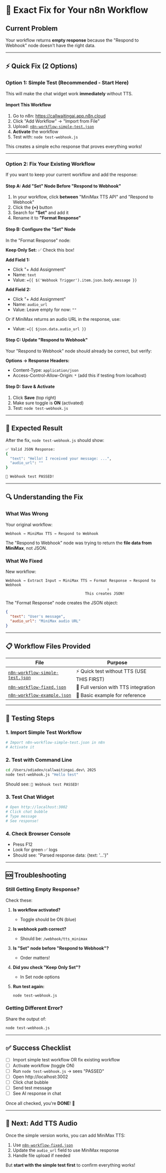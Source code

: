 # 🎯 Exact Fix for Your n8n Workflow

## Current Problem

Your workflow returns **empty response** because the "Respond to Webhook" node doesn't have the right data.

---

## ⚡ Quick Fix (2 Options)

### Option 1: Simple Test (Recommended - Start Here)

This will make the chat widget work **immediately** without TTS.

#### Import This Workflow

1. Go to n8n: https://callwaitingai.app.n8n.cloud
2. Click "Add Workflow" → "Import from File"
3. Upload: [`n8n-workflow-simple-test.json`](n8n-workflow-simple-test.json)
4. **Activate** the workflow
5. Test with: `node test-webhook.js`

This creates a simple echo response that proves everything works!

---

### Option 2: Fix Your Existing Workflow

If you want to keep your current workflow and add the response:

#### Step A: Add "Set" Node Before "Respond to Webhook"

1. In your workflow, click **between** "MiniMax TTS API" and "Respond to Webhook"
2. Click the **(+)** button
3. Search for **"Set"** and add it
4. Rename it to **"Format Response"**

#### Step B: Configure the "Set" Node

In the "Format Response" node:

**Keep Only Set:** ✅ Check this box!

**Add Field 1:**
- Click "+ Add Assignment"
- Name: `text`
- Value: `={{ $('Webhook Trigger').item.json.body.message }}`

**Add Field 2:**
- Click "+ Add Assignment"
- Name: `audio_url`
- Value: Leave empty for now: `""`

Or if MiniMax returns an audio URL in the response, use:
- Value: `={{ $json.data.audio_url }}`

#### Step C: Update "Respond to Webhook"

Your "Respond to Webhook" node should already be correct, but verify:

**Options → Response Headers:**
- Content-Type: `application/json`
- Access-Control-Allow-Origin: `*` (add this if testing from localhost)

#### Step D: Save & Activate

1. Click **Save** (top right)
2. Make sure toggle is **ON** (activated)
3. Test: `node test-webhook.js`

---

## 🎯 Expected Result

After the fix, `node test-webhook.js` should show:

```bash
✅ Valid JSON Response:
{
  "text": "Hello! I received your message: ...",
  "audio_url": ""
}

🎉 Webhook test PASSED!
```

---

## 🔍 Understanding the Fix

### What Was Wrong

Your original workflow:
```
Webhook → MiniMax TTS → Respond to Webhook
```

The "Respond to Webhook" node was trying to return the **file data from MiniMax**, not JSON.

### What We Fixed

New workflow:
```
Webhook → Extract Input → MiniMax TTS → Format Response → Respond to Webhook
                                              ↑
                                    This creates JSON!
```

The "Format Response" node creates the JSON object:
```json
{
  "text": "User's message",
  "audio_url": "MiniMax audio URL"
}
```

---

## 📋 Workflow Files Provided

| File | Purpose |
|------|---------|
| [`n8n-workflow-simple-test.json`](n8n-workflow-simple-test.json) | ⚡ Quick test without TTS (USE THIS FIRST) |
| [`n8n-workflow-fixed.json`](n8n-workflow-fixed.json) | 🔧 Full version with TTS integration |
| [`n8n-workflow-example.json`](n8n-workflow-example.json) | 📖 Basic example for reference |

---

## 🧪 Testing Steps

### 1. Import Simple Test Workflow
```bash
# Import n8n-workflow-simple-test.json in n8n
# Activate it
```

### 2. Test with Command Line
```bash
cd /Users/odiadev/callwaitingai.dev\ 2025
node test-webhook.js "Hello test"
```

Should see: `🎉 Webhook test PASSED!`

### 3. Test Chat Widget
```bash
# Open http://localhost:3002
# Click chat bubble
# Type message
# See response!
```

### 4. Check Browser Console
- Press F12
- Look for green ✅ logs
- Should see: "Parsed response data: {text: '...'}"

---

## 🆘 Troubleshooting

### Still Getting Empty Response?

Check these:

1. **Is workflow activated?**
   - Toggle should be ON (blue)

2. **Is webhook path correct?**
   - Should be: `/webhook/tts_minimax`

3. **Is "Set" node before "Respond to Webhook"?**
   - Order matters!

4. **Did you check "Keep Only Set"?**
   - In Set node options

5. **Run test again:**
   ```bash
   node test-webhook.js
   ```

### Getting Different Error?

Share the output of:
```bash
node test-webhook.js
```

---

## ✅ Success Checklist

- [ ] Import simple test workflow OR fix existing workflow
- [ ] Activate workflow (toggle ON)
- [ ] Run `node test-webhook.js` → sees "PASSED"
- [ ] Open http://localhost:3002
- [ ] Click chat bubble
- [ ] Send test message
- [ ] See AI response in chat

Once all checked, you're **DONE**! 🎉

---

## 🎊 Next: Add TTS Audio

Once the simple version works, you can add MiniMax TTS:

1. Use [`n8n-workflow-fixed.json`](n8n-workflow-fixed.json)
2. Update the `audio_url` field to use MiniMax response
3. Handle file upload if needed

But **start with the simple test first** to confirm everything works!
